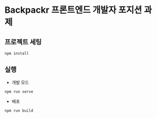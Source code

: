 # Backpackr 프론트엔드 개발자 포지션 과제

## 프로젝트 세팅
```
npm install
```

## 실행
- 개발 모드
```
npm run serve
```
- 배포
```
npm run build
```
